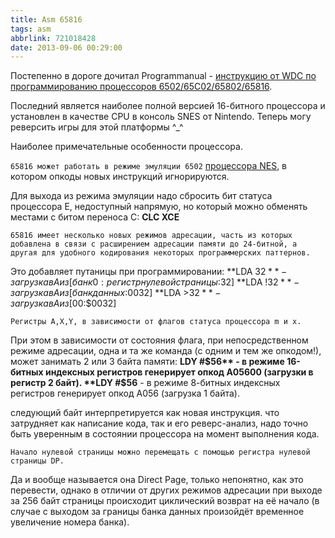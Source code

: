 ```yaml
---
title: Asm 65816
tags: asm
abbrlink: 721018428
date: 2013-09-06 00:29:00
---
```


Постепенно в дороге дочитал Programmanual - [инструкцию от WDC по программированию процессоров 6502/65C02/65802/65816](http://spiiin.livejournal.com/51578.html).

Последний является наиболее полной версией 16-битного процессора и установлен в качестве CPU в консоль SNES от Nintendo. Теперь могу реверсить игры для этой платформы ^\_^

Наиболее примечательные особенности процессора.

`65816 может работать в режиме эмуляции 6502`
 [процессора NES](http://spiiin.livejournal.com/33178.html), в котором опкоды новых инструкций игнорируются.

Для выхода из режима эмуляции надо сбросить бит статуса процессора E, недоступный напрямую, но который можно обменять местами с битом переноса C: **CLC XCE**

`65816 имеет несколько новых режимов адресации, часть из которых добавлена в связи с расширением адресации памяти до 24-битной, а другая для удобного кодирования некоторых программерских паттернов.`

Это добавляет путаницы при программировании:
**LDA $32**  - загрузка в A из [банк 0:регистр нулевой страницы:$32]
**LDA !$32** - загрузка в A из [банк данных:$0032]
**LDA >$32** - загрузка в A из [$00:$0032]

`Регистры A,X,Y, в зависимости от флагов статуса процессора m и x.`

При этом в зависимости от состояния флага, при непосредственном режиме адресации, одна и та же команда (с одним и тем же опкодом!), может занимать 2 или 3 байта памяти:
**LDY #$56** - в режиме 16-битных индексных регистров генерирует опкод A05600 (загрузки в регистр 2 байт).
**LDY #$56** - в режиме 8-битных индексных регистров генерирует опкод A056 (загрузка 1 байта).

следующий байт интерпретируется как новая инструкция. что затрудняет как написание кода, так и его реверс-анализ, надо точно быть уверенным в состоянии процессора на момент выполнения кода.

`Начало нулевой страницы можно перемещать с помощью регистра нулевой страницы DP.`

Да и вообще называется она Direct Page, только непонятно, как это перевести, однако в отличии от других режимов адресации при выходе за 256 байт страницы происходит циклический возврат на её начало (в случае с выходом за границы банка данных произойдёт временное увеличение номера банка).